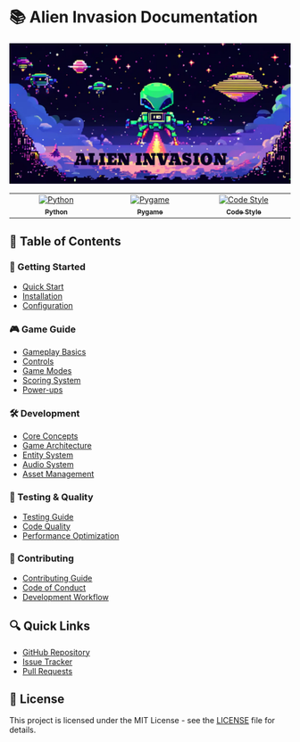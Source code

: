 # 📚 Alien Invasion Documentation

<div align="center">
    <img src="images/code-destroy-aliens.png" alt="Alien Invasion Game" width="600"/>
    <table>
  <tbody>
    <tr>
      <td align="center" valign="top" width="14.28%"><a href="https://www.python.org/downloads/"><img src="https://img.shields.io/badge/python-3.8%2B-blue.svg" width="100px;" alt="Python"/><br /><sub><b>Python</b></sub></a></td>
      <td align="center" valign="top" width="14.28%"><a href="https://www.pygame.org/"><img src="https://img.shields.io/badge/pygame-2.5.0%2B-green.svg" width="100px;" alt="Pygame"/><br /><sub><b>Pygame</b></sub></a></td>
      <td align="center" valign="top" width="14.28%"><a href="https://github.com/psf/black"><img src="https://img.shields.io/badge/code%20style-black-000000.svg" width="100px;" alt="Code Style"/><br /><sub><b>Code Style</b></sub></a></td>
    </tr>
  </tbody>
</table>
</div>

## 📖 Table of Contents

### 🚀 Getting Started

- [Quick Start](guides/getting-started/quick-start.md)
- [Installation](guides/getting-started/installation.md)
- [Configuration](guides/getting-started/configuration.md)

### 🎮 Game Guide

- [Gameplay Basics](guides/gameplay/basics.md)
- [Controls](guides/gameplay/controls.md)
- [Game Modes](guides/gameplay/modes.md)
- [Scoring System](guides/gameplay/scoring.md)
- [Power-ups](guides/gameplay/powerups.md)

### 🛠️ Development

- [Core Concepts](guides/development/core-concepts.md)
- [Game Architecture](guides/development/architecture.md)
- [Entity System](guides/development/entity-system.md)
- [Audio System](guides/development/audio-system.md)
- [Asset Management](guides/development/assets.md)

### 🧪 Testing & Quality

- [Testing Guide](guides/testing/README.md)
- [Code Quality](guides/development/code-quality.md)
- [Performance Optimization](guides/development/performance.md)

### 🤝 Contributing

- [Contributing Guide](guides/contributing/README.md)
- [Code of Conduct](guides/contributing/CODE_OF_CONDUCT.md)
- [Development Workflow](guides/contributing/workflow.md)

## 🔍 Quick Links

- [GitHub Repository](https://github.com/avilesxd/code-destroy-aliens)
- [Issue Tracker](https://github.com/avilesxd/code-destroy-aliens/issues)
- [Pull Requests](https://github.com/avilesxd/code-destroy-aliens/pulls)

## 📝 License

This project is licensed under the MIT License - see the [LICENSE](LICENSE.md)
file for details.
